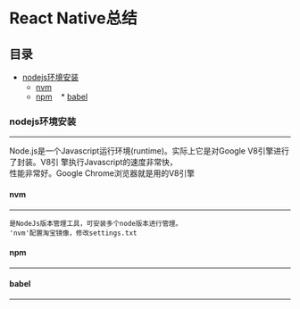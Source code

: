 React Native总结
==

## 目录<br/>
* [nodejs环境安装](#nodejs环境安装)
    * [nvm](#nvm)
    * [npm](#npm) 
    * [babel](#babel)

### nodejs环境安装
----------------------------------------------------
   Node.js是一个Javascript运行环境(runtime)。实际上它是对Google V8引擎进行了封装。V8引 擎执行Javascript的速度非常快，<br/>
性能非常好。Google Chrome浏览器就是用的V8引擎

#### nvm
----------------------------------------------------
    是NodeJs版本管理工具，可安装多个node版本进行管理。
    'nvm'配置淘宝镜像，修改settings.txt

#### npm
----------------------------------------------------

#### babel
----------------------------------------------------
